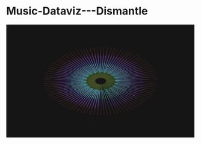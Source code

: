 # Music-Dataviz---Dismantle
<img src="dismantle.png" alt="screenshot of the sketch" width="500" height="300">

